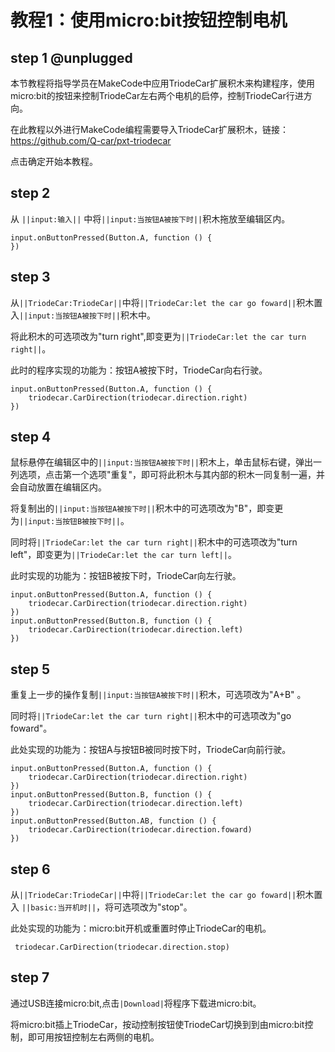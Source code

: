 # 教程1：使用micro:bit按钮控制电机

## step 1 @unplugged

本节教程将指导学员在MakeCode中应用TriodeCar扩展积木来构建程序，使用micro:bit的按钮来控制TriodeCar左右两个电机的启停，控制TriodeCar行进方向。

在此教程以外进行MakeCode编程需要导入TriodeCar扩展积木，链接：https://github.com/Q-car/pxt-triodecar

点击确定开始本教程。

## step 2 

从 ``||input:输入||`` 中将``||input:当按钮A被按下时||``积木拖放至编辑区内。

```blocks
input.onButtonPressed(Button.A, function () {
})
```

## step 3

从``||TriodeCar:TriodeCar||``中将``||TriodeCar:let the car go foward||``积木置入``||input:当按钮A被按下时||``积木中。

将此积木的可选项改为"turn right",即变更为``||TriodeCar:let the car turn right||``。

此时的程序实现的功能为：按钮A被按下时，TriodeCar向右行驶。

```blocks
input.onButtonPressed(Button.A, function () {
    triodecar.CarDirection(triodecar.direction.right)
})
```

## step 4

鼠标悬停在编辑区中的``||input:当按钮A被按下时||``积木上，单击鼠标右键，弹出一列选项，点击第一个选项"重复"，即可将此积木与其内部的积木一同复制一遍，并会自动放置在编辑区内。

将复制出的``||input:当按钮A被按下时||``积木中的可选项改为"B"，即变更为``||input:当按钮B被按下时||``。

同时将``||TriodeCar:let the car turn right||``积木中的可选项改为"turn left"，即变更为``||TriodeCar:let the car turn left||``。

此时实现的功能为：按钮B被按下时，TriodeCar向左行驶。

```blocks
input.onButtonPressed(Button.A, function () {
    triodecar.CarDirection(triodecar.direction.right)
})
input.onButtonPressed(Button.B, function () {
    triodecar.CarDirection(triodecar.direction.left)
})
```

## step 5

重复上一步的操作复制``||input:当按钮A被按下时||``积木，可选项改为"A+B" 。

同时将``||TriodeCar:let the car turn right||``积木中的可选项改为"go foward"。

此处实现的功能为：按钮A与按钮B被同时按下时，TriodeCar向前行驶。

```blocks
input.onButtonPressed(Button.A, function () {
    triodecar.CarDirection(triodecar.direction.right)
})
input.onButtonPressed(Button.B, function () {
    triodecar.CarDirection(triodecar.direction.left)
})
input.onButtonPressed(Button.AB, function () {
    triodecar.CarDirection(triodecar.direction.foward)
})
```

## step 6

从``||TriodeCar:TriodeCar||``中将``||TriodeCar:let the car go foward||``积木置入 ``||basic:当开机时||``，将可选项改为"stop"。

此处实现的功能为：micro:bit开机或重置时停止TriodeCar的电机。

```blocks
 triodecar.CarDirection(triodecar.direction.stop)
```

## step 7

通过USB连接micro:bit,点击``|Download|``将程序下载进micro:bit。

将micro:bit插上TriodeCar，按动控制按钮使TriodeCar切换到到由micro:bit控制，即可用按钮控制左右两侧的电机。

<script src="https://makecode.com/gh-pages-embed.js"></script><script>makeCodeRender("{{ site.makecode.home_url }}", "{{ site.github.owner_name }}/{{ site.github.repository_name }}");</script>
